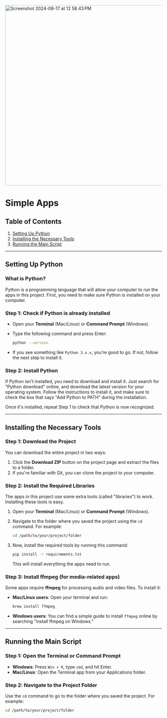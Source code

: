 <img width="578" alt="Screenshot 2024-08-17 at 12 58 43 PM" src="https://github.com/user-attachments/assets/9d232ba7-440a-48d7-ad3c-dd8f96ac948a">

# Simple Apps

## Table of Contents

1. [Setting Up Python](#setting-up-python)
2. [Installing the Necessary Tools](#installing-the-necessary-tools)
3. [Running the Main Script](#running-the-main-script)

---


## Setting Up Python

### What is Python?

Python is a programming language that will allow your computer to run the apps in this project. First, you need to make sure Python is installed on your computer.

### Step 1: Check if Python is already installed

- Open your **Terminal** (Mac/Linux) or **Command Prompt** (Windows).
- Type the following command and press Enter:

    ```bash
    python --version
    ```

- If you see something like `Python 3.x.x`, you’re good to go. If not, follow the next step to install it.

### Step 2: Install Python

If Python isn't installed, you need to download and install it. Just search for "Python download" online, and download the latest version for your operating system. Follow the instructions to install it, and make sure to check the box that says "Add Python to PATH" during the installation.

Once it's installed, repeat Step 1 to check that Python is now recognized.

---

## Installing the Necessary Tools

### Step 1: Download the Project

You can download the entire project in two ways:

1. Click the **Download ZIP** button on the project page and extract the files to a folder.
2. If you're familiar with Git, you can clone the project to your computer.

### Step 2: Install the Required Libraries

The apps in this project use some extra tools (called "libraries") to work. Installing these tools is easy.

1. Open your **Terminal** (Mac/Linux) or **Command Prompt** (Windows).
2. Navigate to the folder where you saved the project using the `cd` command. For example:

    ```bash
    cd /path/to/your/project/folder
    ```

3. Now, install the required tools by running this command:

    ```bash
    pip install -r requirements.txt
    ```

   This will install everything the apps need to run.

### Step 3: Install ffmpeg (for media-related apps)

Some apps require **ffmpeg** for processing audio and video files. To install it:

- **Mac/Linux users**: Open your terminal and run:

    ```bash
    brew install ffmpeg
    ```

- **Windows users**: You can find a simple guide to install `ffmpeg` online by searching "install ffmpeg on Windows."

---

## Running the Main Script

### Step 1: Open the Terminal or Command Prompt

- **Windows**: Press `Win + R`, type `cmd`, and hit Enter.
- **Mac/Linux**: Open the Terminal app from your Applications folder.

### Step 2: Navigate to the Project Folder

Use the `cd` command to go to the folder where you saved the project. For example:

```bash
cd /path/to/your/project/folder
